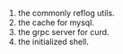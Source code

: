 1. the commonly reflog utils.
2. the cache for mysql.
3. the grpc server for curd.
4. the initialized shell.
